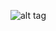 ![alt tag](https://cloud.githubusercontent.com/assets/15370367/11696075/1f6fc440-9e78-11e5-9f29-e5a8f35c2d58.png)
